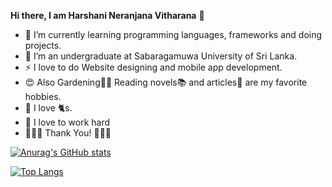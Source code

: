  **Hi there, I am Harshani Neranjana Vitharana** 👋

<!--
**Harsh0726/Harsh0726** is a ✨ _unique_ ✨ repository because its `README.md` (this file) appears on your GitHub profile.

Here are some ideas to get you started:

- 🔭 I’m currently working on ...
- 🌱 I’m currently learning ...
- 👯 I’m looking to collaborate on ...
- 🤔 I’m looking for help with ...
- 💬 Ask me about ...
- 📫 How to reach me: ...
- 😄 Pronouns: ...
- ⚡ Fun fact: ...
-->
 - 🌱 I’m currently learning programming languages, frameworks and doing projects.
 - 🔭 I’m an undergraduate at Sabaragamuwa University of Sri Lanka.
 - ⚡ I love to do Website designing and mobile app development.
 - :heart_eyes: Also Gardening:cactus::hibiscus: Reading novels:books: and articles:newspaper: are my favorite hobbies.
 - :paw_prints: I love :cat2:s.
 - :hugs: I love to work hard
 - :blue_heart::blue_heart::blue_heart: Thank You! :blue_heart::blue_heart::blue_heart:

[![Anurag's GitHub stats](https://github-readme-stats.vercel.app/api?username=Harsh0726&hide=stars,prs,issues,contribs&show_icons=true&theme=synthwave)](https://github.com/anuraghazra/github-readme-stats)

[![Top Langs](https://github-readme-stats.vercel.app/api/top-langs/?username=Harsh0726&theme=synthwave&layout=compact)](https://github.com/anuraghazra/github-readme-stats)


